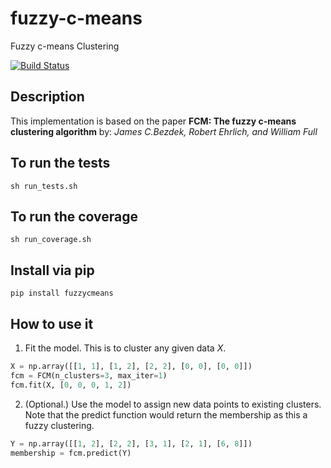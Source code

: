 # fuzzy-c-means
Fuzzy c-means Clustering

[![Build Status](https://semaphoreci.com/api/v1/ahmad88me/fuzzy-c-means/branches/master/badge.svg)](https://semaphoreci.com/ahmad88me/fuzzy-c-means)

## Description
This implementation is based on the paper
**FCM: The fuzzy c-means clustering algorithm**  by: *James C.Bezdek, Robert Ehrlich, and  William Full*

## To run the tests
`sh run_tests.sh`

## To run the coverage
`sh run_coverage.sh`

## Install via pip
```pip install fuzzycmeans```


## How to use it
1. Fit the model. This is to cluster any given data *X*.
```Python
X = np.array([[1, 1], [1, 2], [2, 2], [0, 0], [0, 0]])
fcm = FCM(n_clusters=3, max_iter=1)
fcm.fit(X, [0, 0, 0, 1, 2])
```
2. (Optional.) Use the model to assign new data points to existing clusters. Note that the predict function would return the membership as this a fuzzy clustering. 
```Python
Y = np.array([[1, 2], [2, 2], [3, 1], [2, 1], [6, 8]])
membership = fcm.predict(Y)
```


